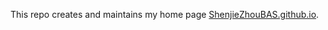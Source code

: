 This repo creates and maintains my home page [ShenjieZhouBAS.github.io](https://shenjiezhoubas.github.io).
